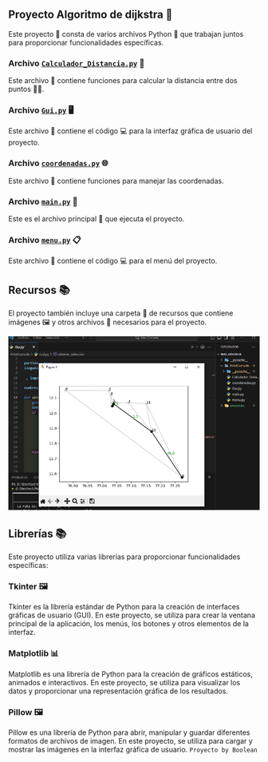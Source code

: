 ## Proyecto Algoritmo de dijkstra 🚀

Este proyecto 📁 consta de varios archivos Python 🐍 que trabajan juntos para proporcionar funcionalidades específicas.

### Archivo [`Calculador_Distancia.py`](PrintConsole/Calculador_Distancia.py) 📏

Este archivo 📄 contiene funciones para calcular la distancia entre dos puntos 📍📍.

### Archivo [`Gui.py`](PrintConsole/Gui.py) 🖥️

Este archivo 📄 contiene el código 💻 para la interfaz gráfica de usuario del proyecto.

### Archivo [`coordenadas.py`](PrintConsole/coordenadas.py) 🌐

Este archivo 📄 contiene funciones para manejar las coordenadas.

### Archivo [`main.py`](PrintConsole/main.py) 🎯

Este es el archivo principal 📄 que ejecuta el proyecto.

### Archivo [`menu.py`](PrintConsole/menu.py) 📋

Este archivo 📄 contiene el código 💻 para el menú del proyecto.

## Recursos 📚

El proyecto también incluye una carpeta 📁 de recursos que contiene imágenes 🖼️ y otros archivos 📂 necesarios para el proyecto.

![Funcionamiento de la aplicacion](resources/Imagen0.png)

## Librerías 📚

Este proyecto utiliza varias librerías para proporcionar funcionalidades específicas:

### Tkinter 🖼️

Tkinter es la librería estándar de Python para la creación de interfaces gráficas de usuario (GUI). En este proyecto, se utiliza para crear la ventana principal de la aplicación, los menús, los botones y otros elementos de la interfaz.

### Matplotlib 📊

Matplotlib es una librería de Python para la creación de gráficos estáticos, animados e interactivos. En este proyecto, se utiliza para visualizar los datos y proporcionar una representación gráfica de los resultados.

### Pillow 🖼️

Pillow es una librería de Python para abrir, manipular y guardar diferentes formatos de archivos de imagen. En este proyecto, se utiliza para cargar y mostrar las imágenes en la interfaz gráfica de usuario.
``Proyecto by Boolean``